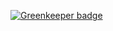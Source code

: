 
[![Greenkeeper badge](https://badges.greenkeeper.io/yakovlevgleb/quiz.svg)](https://greenkeeper.io/)
